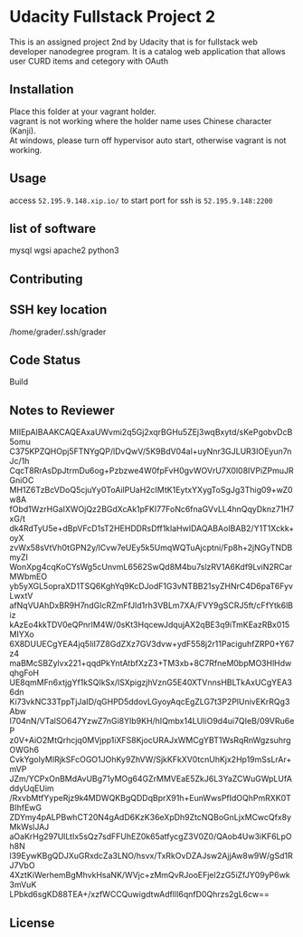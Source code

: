 # Udacity Fullstack Project 2
This is an assigned project 2nd by Udacity that is for fullstack web developer nanodegree program.
It is a catalog web application that allows user CURD items and cetegory with OAuth
## Installation
Place this folder at your vagrant holder.  
vagrant is not working where the holder name uses Chinese character (Kanji).  
At windows, please turn off hypervisor auto start, otherwise vagrant is not working.
## Usage
access `52.195.9.148.xip.io/` to start
port for ssh is `52.195.9.148:2200`
## list of software
mysql
wgsi
apache2
python3

## Contributing

## SSH key location
/home/grader/.ssh/grader

## Code Status
Build

## Notes to Reviewer
MIIEpAIBAAKCAQEAxaUWvmi2q5Gj2xqrBGHu5ZEj3wqBxytd/sKePgobvDcB5omu
C375KPZQHOpj5FTNYgQP/lDvQwV/5K9BdV04al+uyNnr3GJLUR3IOEyun7nJc/1h
CqcT8RrAsDpJtrmDu6og+Pzbzwe4W0fpFvH0gvWOVrU7X0l08IVPiZPmuJRGniOC
MH1Z6TzBcVDoQ5cjuYy0ToAilPUaH2cIMtK1EytxYXygToSgJg3Thig09+wZ0w8A
fObd1WzrHGaIXWOjQz2BGdXcAk1pFKl77FoNc6fnaGVvLL4hnQqyDknz71H7xG/t
dk4RdTyU5e+dBpVFcD1sT2HEHDDRsDff1klaHwIDAQABAoIBAB2/Y1T1Xckk+oyX
zvWx58sVtVh0tGPN2y/lCvw7eUEy5k5UmqWQTuAjcptni/Fp8h+2jNGyTNDBmyZI
WonXpg4cqKoCYsWg5cUnvmL6562SwQd8M4bu7slzRV1A6Kdf9LviN2RCarMWbmEO
yb5yXGL5opraXD1TSQ6KghYq9KcDJodF1G3vNTBB21syZHNrC4D6paT6FyvLwxtV
afNqVUAhDxBR9H7ndGIcRZmFfJld1rh3VBLm7XA/FVY9gSCRJ5ft/cFfYtk6lBiz
kAzEo4kkTDV0eQPnrIM4W/0sKt3HqcewJdqujAX2qBE3q9iTmKEazRBx015MIYXo
6X8DUUECgYEA4jq5IiI7Z8GdZXz7GV3dvw+ydF558j2r11PaciguhfZRP0+Y67z4
maBMcSBZylvx221+qqdPkYntAtbfXzZ3+TM3xb+8C7RfneM0bpMO3HlHdwqhgFoH
UE8qmMFn6xtjgYf1kSQIkSx/lSXpigzjhVznG5E40XTVnnsHBLTkAxUCgYEA36dn
Ki73vkNC33TppTjJaID/qGHPD5ddovLGyoyAqcEgZLG7t3P2PlUnivEKrRQg3Abw
I704nN/VTalSO647YzwZ7nGi8YIb9KH/hIQmbx14LUIiO9d4ui7QIeB/09VRu6eP
z0V+AiO2MtQrhcjq0MVjpp1iXFS8KjocURAJxWMCgYBT1WsRqRnWgzsuhrgOWGh6
CvkYgoIyMIRjkSFcOGO1JOhKy9ZhVW/SjkKFkXV0tcnUhKjx2Hp19mSsLrAr+mVP
JZm/YCPxOnBMdAvUBg71yMOg64GZrMMVEaE5ZkJ6L3YaZCWuGWpLUfAddyUqEUim
/RxvbMtfYypeRjz9k4MDWQKBgQDDqBprX91h+EunWwsPfIdOQhPmRXK0TBIhfEwG
ZDYmy4pALPBwhCT20N4gAdD6KzK36eXpDh9ZtcNQBoGnLjxMCwcQfx8yMkWslJAJ
aOaKrHg297UlLtIx5sQz7sdFFUhEZ0k65atfycgZ3V0Z0/QAob4Uw3iKF6LpOh8N
l39EywKBgQDJXuGRxdcZa3LNO/hsvx/TxRkOvDZAJsw2AjjAw8w9W/gSd1RJ7VbO
4XztKiWerhemBgMhvkHsaNK/WVjc+zMmQvRJooEFjel2zG5iZfJY09yP6wk3mVuK
LPbkd6sgKD88TEA+/xzfWCCQuwigdtwAdfIll6qnfD0Qhrzs2gL6cw==


## License
